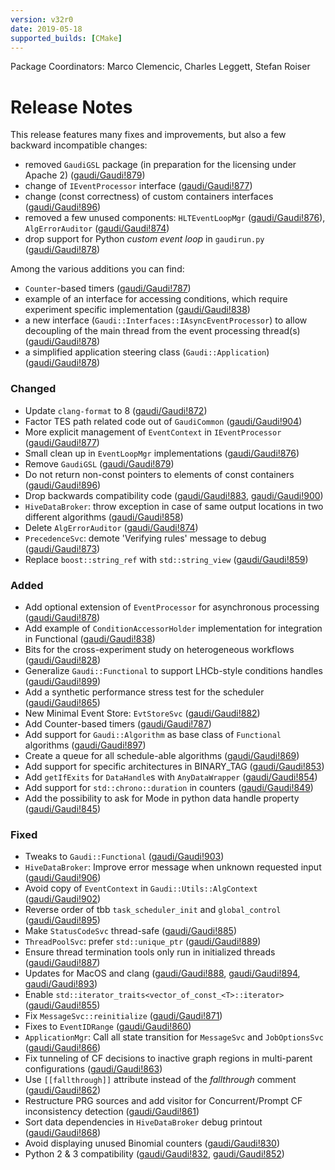 ```yaml
---
version: v32r0
date: 2019-05-18
supported_builds: [CMake]
---
```

Package Coordinators: Marco Clemencic, Charles Leggett, Stefan Roiser

# Release Notes
This release features many fixes and improvements, but also a few backward incompatible changes:
- removed  `GaudiGSL` package (in preparation for the licensing under Apache 2) ([gaudi/Gaudi!879](https://gitlab.cern.ch/gaudi/Gaudi/merge_requests/879))
- change of `IEventProcessor` interface ([gaudi/Gaudi!877](https://gitlab.cern.ch/gaudi/Gaudi/merge_requests/877))
- change (const correctness) of custom containers interfaces ([gaudi/Gaudi!896](https://gitlab.cern.ch/gaudi/Gaudi/merge_requests/896))
- removed a few unused components: `HLTEventLoopMgr` ([gaudi/Gaudi!876](https://gitlab.cern.ch/gaudi/Gaudi/merge_requests/876)), `AlgErrorAuditor` ([gaudi/Gaudi!874](https://gitlab.cern.ch/gaudi/Gaudi/merge_requests/874))
- drop support for Python *custom event loop* in `gaudirun.py` ([gaudi/Gaudi!878](https://gitlab.cern.ch/gaudi/Gaudi/merge_requests/878))

Among the various additions you can find:
- `Counter`-based timers ([gaudi/Gaudi!787](https://gitlab.cern.ch/gaudi/Gaudi/merge_requests/787))
- example of an interface for accessing conditions, which require experiment specific implementation ([gaudi/Gaudi!838](https://gitlab.cern.ch/gaudi/Gaudi/merge_requests/838))
- a new interface (`Gaudi::Interfaces::IAsyncEventProcessor`) to allow decoupling of
  the main thread from the event processing thread(s) ([gaudi/Gaudi!878](https://gitlab.cern.ch/gaudi/Gaudi/merge_requests/878))
- a simplified application steering class (`Gaudi::Application`) ([gaudi/Gaudi!878](https://gitlab.cern.ch/gaudi/Gaudi/merge_requests/878))

### Changed
- Update `clang-format` to 8 ([gaudi/Gaudi!872](https://gitlab.cern.ch/gaudi/Gaudi/merge_requests/872))
- Factor TES path related code out of `GaudiCommon` ([gaudi/Gaudi!904](https://gitlab.cern.ch/gaudi/Gaudi/merge_requests/904))
- More explicit management of `EventContext` in `IEventProcessor` ([gaudi/Gaudi!877](https://gitlab.cern.ch/gaudi/Gaudi/merge_requests/877))
- Small clean up in `EventLoopMgr` implementations ([gaudi/Gaudi!876](https://gitlab.cern.ch/gaudi/Gaudi/merge_requests/876))
- Remove `GaudiGSL` ([gaudi/Gaudi!879](https://gitlab.cern.ch/gaudi/Gaudi/merge_requests/879))
- Do not return non-const pointers to elements of const containers ([gaudi/Gaudi!896](https://gitlab.cern.ch/gaudi/Gaudi/merge_requests/896))
- Drop backwards compatibility code ([gaudi/Gaudi!883](https://gitlab.cern.ch/gaudi/Gaudi/merge_requests/883), [gaudi/Gaudi!900](https://gitlab.cern.ch/gaudi/Gaudi/merge_requests/900))
- `HiveDataBroker`: throw exception in case of same output locations in two different algorithms ([gaudi/Gaudi!858](https://gitlab.cern.ch/gaudi/Gaudi/merge_requests/858))
- Delete `AlgErrorAuditor` ([gaudi/Gaudi!874](https://gitlab.cern.ch/gaudi/Gaudi/merge_requests/874))
- `PrecedenceSvc`: demote 'Verifying rules' message to debug ([gaudi/Gaudi!873](https://gitlab.cern.ch/gaudi/Gaudi/merge_requests/873))
- Replace `boost::string_ref` with `std::string_view` ([gaudi/Gaudi!859](https://gitlab.cern.ch/gaudi/Gaudi/merge_requests/859))

### Added
- Add optional extension of `EventProcessor` for asynchronous processing ([gaudi/Gaudi!878](https://gitlab.cern.ch/gaudi/Gaudi/merge_requests/878))
- Add example of `ConditionAccessorHolder` implementation for integration in Functional ([gaudi/Gaudi!838](https://gitlab.cern.ch/gaudi/Gaudi/merge_requests/838))
- Bits for the cross-experiment study on heterogeneous workflows ([gaudi/Gaudi!828](https://gitlab.cern.ch/gaudi/Gaudi/merge_requests/828))
- Generalize `Gaudi::Functional` to support LHCb-style conditions handles ([gaudi/Gaudi!899](https://gitlab.cern.ch/gaudi/Gaudi/merge_requests/899))
- Add a synthetic performance stress test for the scheduler ([gaudi/Gaudi!865](https://gitlab.cern.ch/gaudi/Gaudi/merge_requests/865))
- New Minimal Event Store: `EvtStoreSvc` ([gaudi/Gaudi!882](https://gitlab.cern.ch/gaudi/Gaudi/merge_requests/882))
- Add Counter-based timers ([gaudi/Gaudi!787](https://gitlab.cern.ch/gaudi/Gaudi/merge_requests/787))
- Add support for `Gaudi::Algorithm` as base class of `Functional` algorithms ([gaudi/Gaudi!897](https://gitlab.cern.ch/gaudi/Gaudi/merge_requests/897))
- Create a queue for all schedule-able algorithms ([gaudi/Gaudi!869](https://gitlab.cern.ch/gaudi/Gaudi/merge_requests/869))
- Add support for specific architectures in BINARY_TAG ([gaudi/Gaudi!853](https://gitlab.cern.ch/gaudi/Gaudi/merge_requests/853))
- Add `getIfExits` for `DataHandle`s with `AnyDataWrapper` ([gaudi/Gaudi!854](https://gitlab.cern.ch/gaudi/Gaudi/merge_requests/854))
- Add support for `std::chrono::duration` in counters ([gaudi/Gaudi!849](https://gitlab.cern.ch/gaudi/Gaudi/merge_requests/849))
- Add the possibility to ask for Mode in python data handle property ([gaudi/Gaudi!845](https://gitlab.cern.ch/gaudi/Gaudi/merge_requests/845))

### Fixed
- Tweaks to `Gaudi::Functional` ([gaudi/Gaudi!903](https://gitlab.cern.ch/gaudi/Gaudi/merge_requests/903))
- `HiveDataBroker`: Improve error message when unknown requested input ([gaudi/Gaudi!906](https://gitlab.cern.ch/gaudi/Gaudi/merge_requests/906))
- Avoid copy of `EventContext` in `Gaudi::Utils::AlgContext` ([gaudi/Gaudi!902](https://gitlab.cern.ch/gaudi/Gaudi/merge_requests/902))
- Reverse order of tbb `task_scheduler_init` and `global_control` ([gaudi/Gaudi!895](https://gitlab.cern.ch/gaudi/Gaudi/merge_requests/895))
- Make `StatusCodeSvc` thread-safe ([gaudi/Gaudi!885](https://gitlab.cern.ch/gaudi/Gaudi/merge_requests/885))
- `ThreadPoolSvc`: prefer `std::unique_ptr` ([gaudi/Gaudi!889](https://gitlab.cern.ch/gaudi/Gaudi/merge_requests/889))
- Ensure thread termination tools only run in initialized threads ([gaudi/Gaudi!887](https://gitlab.cern.ch/gaudi/Gaudi/merge_requests/887))
- Updates for MacOS and clang ([gaudi/Gaudi!888](https://gitlab.cern.ch/gaudi/Gaudi/merge_requests/888), [gaudi/Gaudi!894](https://gitlab.cern.ch/gaudi/Gaudi/merge_requests/894), [gaudi/Gaudi!893](https://gitlab.cern.ch/gaudi/Gaudi/merge_requests/893))
- Enable `std::iterator_traits<vector_of_const_<T>::iterator>` ([gaudi/Gaudi!855](https://gitlab.cern.ch/gaudi/Gaudi/merge_requests/855))
- Fix `MessageSvc::reinitialize` ([gaudi/Gaudi!871](https://gitlab.cern.ch/gaudi/Gaudi/merge_requests/871))
- Fixes to `EventIDRange` ([gaudi/Gaudi!860](https://gitlab.cern.ch/gaudi/Gaudi/merge_requests/860))
- `ApplicationMgr`: Call all state transition for `MessageSvc` and `JobOptionsSvc` ([gaudi/Gaudi!866](https://gitlab.cern.ch/gaudi/Gaudi/merge_requests/866))
- Fix tunneling of CF decisions to inactive graph regions in multi-parent configurations ([gaudi/Gaudi!863](https://gitlab.cern.ch/gaudi/Gaudi/merge_requests/863))
- Use `[[fallthrough]]` attribute instead of the _fallthrough_ comment ([gaudi/Gaudi!862](https://gitlab.cern.ch/gaudi/Gaudi/merge_requests/862))
- Restructure PRG sources and add visitor for Concurrent/Prompt CF inconsistency detection ([gaudi/Gaudi!861](https://gitlab.cern.ch/gaudi/Gaudi/merge_requests/861))
- Sort data dependencies in `HiveDataBroker` debug printout ([gaudi/Gaudi!868](https://gitlab.cern.ch/gaudi/Gaudi/merge_requests/868))
- Avoid displaying unused Binomial counters ([gaudi/Gaudi!830](https://gitlab.cern.ch/gaudi/Gaudi/merge_requests/830))
- Python 2 & 3 compatibility ([gaudi/Gaudi!832](https://gitlab.cern.ch/gaudi/Gaudi/merge_requests/832), [gaudi/Gaudi!852](https://gitlab.cern.ch/gaudi/Gaudi/merge_requests/852))
